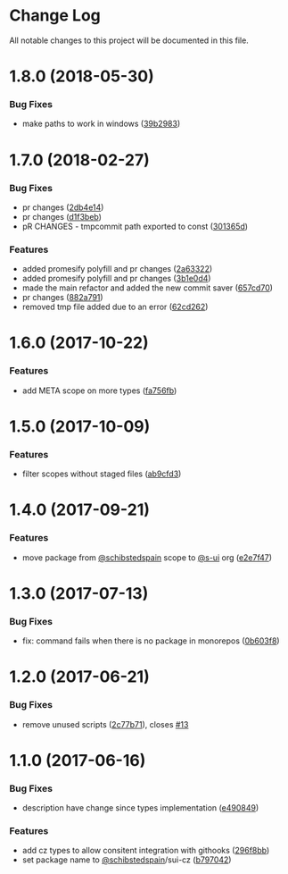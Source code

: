 # Change Log

All notable changes to this project will be documented in this file.

<a name="1.8.0"></a>
# 1.8.0 (2018-05-30)


### Bug Fixes

* make paths to work in windows ([39b2983](https://github.com/SUI-Components/sui/commit/39b2983))



<a name="1.7.0"></a>
# 1.7.0 (2018-02-27)


### Bug Fixes

* pr changes ([2db4e14](https://github.com/SUI-Components/sui/commit/2db4e14))
* pr changes ([d1f3beb](https://github.com/SUI-Components/sui/commit/d1f3beb))
* pR CHANGES - tmpcommit path exported to const ([301365d](https://github.com/SUI-Components/sui/commit/301365d))


### Features

* added promesify polyfill and pr changes ([2a63322](https://github.com/SUI-Components/sui/commit/2a63322))
* added promesify polyfill and pr changes ([3b1e0d4](https://github.com/SUI-Components/sui/commit/3b1e0d4))
* made the main refactor and added the new commit saver ([657cd70](https://github.com/SUI-Components/sui/commit/657cd70))
* pr changes ([882a791](https://github.com/SUI-Components/sui/commit/882a791))
* removed tmp file added due to an error ([62cd262](https://github.com/SUI-Components/sui/commit/62cd262))



<a name="1.6.0"></a>
# 1.6.0 (2017-10-22)


### Features

* add META scope on more types ([fa756fb](https://github.com/SUI-Components/sui/commit/fa756fb))



<a name="1.5.0"></a>
# 1.5.0 (2017-10-09)


### Features

* filter scopes without staged files ([ab9cfd3](https://github.com/SUI-Components/sui/commit/ab9cfd3))



<a name="1.4.0"></a>
# 1.4.0 (2017-09-21)


### Features

* move package from [@schibstedspain](https://github.com/schibstedspain) scope to [@s-ui](https://github.com/s-ui) org ([e2e7f47](https://github.com/SUI-Components/sui/commit/e2e7f47))



<a name="1.3.0"></a>
# 1.3.0 (2017-07-13)


### Bug Fixes

* fix: command fails when there is no package in monorepos ([0b603f8](https://github.com/SUI-Components/sui/commit/0b603f8))



<a name="1.2.0"></a>
# 1.2.0 (2017-06-21)


### Bug Fixes

* remove unused scripts ([2c77b71](https://github.com/SUI-Components/sui/commit/2c77b71)), closes [#13](https://github.com/SUI-Components/sui/issues/13)



<a name="1.1.0"></a>
# 1.1.0 (2017-06-16)


### Bug Fixes

* description have change since types implementation ([e490849](https://github.com/SUI-Components/sui/commit/e490849))


### Features

* add cz types to allow consitent integration with githooks ([296f8bb](https://github.com/SUI-Components/sui/commit/296f8bb))
* set package name to [@schibstedspain](https://github.com/schibstedspain)/sui-cz ([b797042](https://github.com/SUI-Components/sui/commit/b797042))



